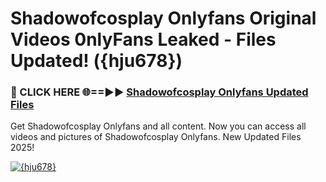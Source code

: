 # Shadowofcosplay Onlyfans Original Videos 0nlyFans Leaked - Files Updated! ({hju678})

<h3>🔴 CLICK HERE 🌐==►► <a href="https://tinyurl.com/ms9xzufz" rel="nofollow">Shadowofcosplay Onlyfans Updated Files</a></h3>

Get Shadowofcosplay Onlyfans and all content. Now you can access all videos and pictures of Shadowofcosplay Onlyfans. New Updated Files 2025!

[![{hju678}](https://i.imgur.com/PQ7UWWw.gif)](https://tinyurl.com/ms9xzufz)
